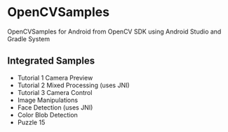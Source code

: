 # OpenCVSamples
OpenCVSamples for Android from OpenCV SDK using Android Studio and Gradle System

## Integrated Samples
- Tutorial 1 Camera Preview
- Tutorial 2 Mixed Processing (uses JNI)
- Tutorial 3 Camera Control
- Image Manipulations
- Face Detection (uses JNI)
- Color Blob Detection
- Puzzle 15
